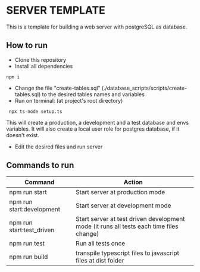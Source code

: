 # SERVER TEMPLATE

This is a template for building a web server with postgreSQL as database.

## How to run

- Clone this repository
- Install all dependencies

```
npm i
```

- Change the file "create-tables.sql" (./database_scripts/scripts/create-tables.sql) to the desired tables names and variables
- Run on terminal: (at project's root directory)

```
 npx ts-node setup.ts
```

This will create a production, a development and a test database and envs variables. It will also create a local user role for postgres database, if it doesn't exist.

- Edit the desired files and run server

## Commands to run

| Command                   | Action                                                                                  |
| ------------------------- | --------------------------------------------------------------------------------------- |
| npm run start             | Start server at production mode                                                         |
| npm run start:development | Start server at development mode                                                        |
| npm run start:test_driven | Start server at test driven development mode (it runs all tests each time files change) |
| npm run test              | Run all tests once                                                                      |
| npm run build             | transpile typescript files to javascript files at dist folder                           |
